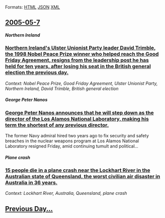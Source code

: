 
Formats: [HTML](2005/05/7/index.html)  [JSON](2005/05/7/index.json)  [XML](2005/05/7/index.xml)  

## [2005-05-7](/news/2005/05/7/index.md)

##### Northern Ireland
### [ Northern Ireland's Ulster Unionist Party leader David Trimble, the 1998 Nobel Peace Prize winner who helped reach the Good Friday Agreement, resigns from the leadership post he has held for ten years, after losing his seat in the British general election the previous day. ](/news/2005/05/7/northern-ireland-s-ulster-unionist-party-leader-david-trimble-the-1998-nobel-peace-prize-winner-who-helped-reach-the-good-friday-agreement.md)
_Context: Nobel Peace Prize, Good Friday Agreement, Ulster Unionist Party, Northern Ireland, David Trimble, British general election_

##### George Peter Nanos
### [ George Peter Nanos announces that he will step down as the director of the Los Alamos National Laboratory, making his term the shortest of any previous director. ](/news/2005/05/7/george-peter-nanos-announces-that-he-will-step-down-as-the-director-of-the-los-alamos-national-laboratory-making-his-term-the-shortest-of.md)
The former Navy admiral hired two years ago to fix security and safety breaches in the nuclear weapons program at Los Alamos National Laboratory resigned Friday, amid continuing tumult and political...

##### Plane crash
### [ 15 people die in a plane crash near the Lockhart River in the Australian state of Queensland, the worst civilian air disaster in Australia in 36 years. ](/news/2005/05/7/15-people-die-in-a-plane-crash-near-the-lockhart-river-in-the-australian-state-of-queensland-the-worst-civilian-air-disaster-in-australia.md)
_Context: Lockhart River, Australia, Queensland, plane crash_

## [Previous Day...](/news/2005/05/6/index.md)

